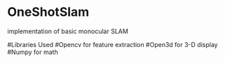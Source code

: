 # OneShotSlam
implementation of basic monocular SLAM

#Libraries Used
#Opencv for feature extraction
#Open3d for 3-D display
#Numpy  for math

